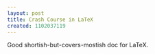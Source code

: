 ```yaml
---
layout: post
title: Crash Course in LaTeX
created: 1102037119
---
```

Good shortish-but-covers-mostish doc for LaTeX.
